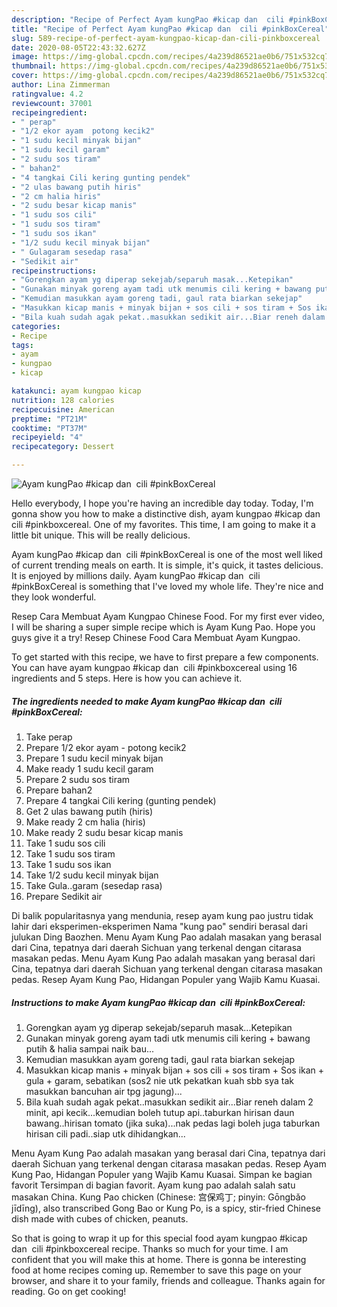 ```yaml
---
description: "Recipe of Perfect Ayam kungPao #kicap dan  cili #pinkBoxCereal"
title: "Recipe of Perfect Ayam kungPao #kicap dan  cili #pinkBoxCereal"
slug: 589-recipe-of-perfect-ayam-kungpao-kicap-dan-cili-pinkboxcereal
date: 2020-08-05T22:43:32.627Z
image: https://img-global.cpcdn.com/recipes/4a239d86521ae0b6/751x532cq70/ayam-kungpao-kicap-dan-cili-pinkboxcereal-resipi-foto-utama.jpg
thumbnail: https://img-global.cpcdn.com/recipes/4a239d86521ae0b6/751x532cq70/ayam-kungpao-kicap-dan-cili-pinkboxcereal-resipi-foto-utama.jpg
cover: https://img-global.cpcdn.com/recipes/4a239d86521ae0b6/751x532cq70/ayam-kungpao-kicap-dan-cili-pinkboxcereal-resipi-foto-utama.jpg
author: Lina Zimmerman
ratingvalue: 4.2
reviewcount: 37001
recipeingredient:
- " perap"
- "1/2 ekor ayam  potong kecik2"
- "1 sudu kecil minyak bijan"
- "1 sudu kecil garam"
- "2 sudu sos tiram"
- " bahan2"
- "4 tangkai Cili kering gunting pendek"
- "2 ulas bawang putih hiris"
- "2 cm halia hiris"
- "2 sudu besar kicap manis"
- "1 sudu sos cili"
- "1 sudu sos tiram"
- "1 sudu sos ikan"
- "1/2 sudu kecil minyak bijan"
- " Gulagaram sesedap rasa"
- "Sedikit air"
recipeinstructions:
- "Gorengkan ayam yg diperap sekejab/separuh masak...Ketepikan"
- "Gunakan minyak goreng ayam tadi utk menumis cili kering + bawang putih &amp; halia sampai naik bau..."
- "Kemudian masukkan ayam goreng tadi, gaul rata biarkan sekejap"
- "Masukkan kicap manis + minyak bijan + sos cili + sos tiram + Sos ikan + gula + garam, sebatikan (sos2 nie utk pekatkan kuah sbb sya tak masukkan bancuhan air tpg jagung)..."
- "Bila kuah sudah agak pekat..masukkan sedikit air...Biar reneh dalam 2 minit, api kecik...kemudian boleh tutup api..taburkan hirisan daun bawang..hirisan tomato (jika suka)...nak pedas lagi boleh juga taburkan hirisan cili padi..siap utk dihidangkan..."
categories:
- Recipe
tags:
- ayam
- kungpao
- kicap

katakunci: ayam kungpao kicap 
nutrition: 128 calories
recipecuisine: American
preptime: "PT21M"
cooktime: "PT37M"
recipeyield: "4"
recipecategory: Dessert

---
```



![Ayam kungPao #kicap dan  cili #pinkBoxCereal](https://img-global.cpcdn.com/recipes/4a239d86521ae0b6/751x532cq70/ayam-kungpao-kicap-dan-cili-pinkboxcereal-resipi-foto-utama.jpg)

Hello everybody, I hope you're having an incredible day today. Today, I'm gonna show you how to make a distinctive dish, ayam kungpao #kicap dan  cili #pinkboxcereal. One of my favorites. This time, I am going to make it a little bit unique. This will be really delicious.

Ayam kungPao #kicap dan  cili #pinkBoxCereal is one of the most well liked of current trending meals on earth. It is simple, it's quick, it tastes delicious. It is enjoyed by millions daily. Ayam kungPao #kicap dan  cili #pinkBoxCereal is something that I've loved my whole life. They're nice and they look wonderful.

Resep Cara Membuat Ayam Kungpao Chinese Food. For my first ever video, I will be sharing a super simple recipe which is Ayam Kung Pao. Hope you guys give it a try! Resep Chinese Food Cara Membuat Ayam Kungpao.


To get started with this recipe, we have to first prepare a few components. You can have ayam kungpao #kicap dan  cili #pinkboxcereal using 16 ingredients and 5 steps. Here is how you can achieve it.

<!--inarticleads1-->

##### The ingredients needed to make Ayam kungPao #kicap dan  cili #pinkBoxCereal:

1. Take  perap
1. Prepare 1/2 ekor ayam - potong kecik2
1. Prepare 1 sudu kecil minyak bijan
1. Make ready 1 sudu kecil garam
1. Prepare 2 sudu sos tiram
1. Prepare  bahan2
1. Prepare 4 tangkai Cili kering (gunting pendek)
1. Get 2 ulas bawang putih (hiris)
1. Make ready 2 cm halia (hiris)
1. Make ready 2 sudu besar kicap manis
1. Take 1 sudu sos cili
1. Take 1 sudu sos tiram
1. Take 1 sudu sos ikan
1. Take 1/2 sudu kecil minyak bijan
1. Take  Gula..garam (sesedap rasa)
1. Prepare Sedikit air


Di balik popularitasnya yang mendunia, resep ayam kung pao justru tidak lahir dari eksperimen-eksperimen Nama &#34;kung pao&#34; sendiri berasal dari julukan Ding Baozhen. Menu Ayam Kung Pao adalah masakan yang berasal dari Cina, tepatnya dari daerah Sichuan yang terkenal dengan citarasa masakan pedas. Menu Ayam Kung Pao adalah masakan yang berasal dari Cina, tepatnya dari daerah Sichuan yang terkenal dengan citarasa masakan pedas. Resep Ayam Kung Pao, Hidangan Populer yang Wajib Kamu Kuasai. 

<!--inarticleads2-->

##### Instructions to make Ayam kungPao #kicap dan  cili #pinkBoxCereal:

1. Gorengkan ayam yg diperap sekejab/separuh masak...Ketepikan
1. Gunakan minyak goreng ayam tadi utk menumis cili kering + bawang putih &amp; halia sampai naik bau...
1. Kemudian masukkan ayam goreng tadi, gaul rata biarkan sekejap
1. Masukkan kicap manis + minyak bijan + sos cili + sos tiram + Sos ikan + gula + garam, sebatikan (sos2 nie utk pekatkan kuah sbb sya tak masukkan bancuhan air tpg jagung)...
1. Bila kuah sudah agak pekat..masukkan sedikit air...Biar reneh dalam 2 minit, api kecik...kemudian boleh tutup api..taburkan hirisan daun bawang..hirisan tomato (jika suka)...nak pedas lagi boleh juga taburkan hirisan cili padi..siap utk dihidangkan...


Menu Ayam Kung Pao adalah masakan yang berasal dari Cina, tepatnya dari daerah Sichuan yang terkenal dengan citarasa masakan pedas. Resep Ayam Kung Pao, Hidangan Populer yang Wajib Kamu Kuasai. Simpan ke bagian favorit Tersimpan di bagian favorit. Ayam kung pao adalah salah satu masakan China. Kung Pao chicken (Chinese: 宫保鸡丁; pinyin: Gōngbǎo jīdīng), also transcribed Gong Bao or Kung Po, is a spicy, stir-fried Chinese dish made with cubes of chicken, peanuts. 

So that is going to wrap it up for this special food ayam kungpao #kicap dan  cili #pinkboxcereal recipe. Thanks so much for your time. I am confident that you will make this at home. There is gonna be interesting food at home recipes coming up. Remember to save this page on your browser, and share it to your family, friends and colleague. Thanks again for reading. Go on get cooking!
